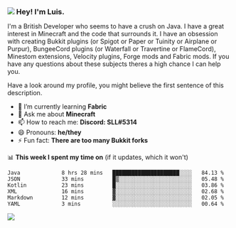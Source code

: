 <h3 style="margin: auto;"><img src="https://avatars.githubusercontent.com/u/39528861?s=48&v=4" ></img> Hey! I'm Luis.</h3>

I'm a British Developer who seems to have a crush on Java. I have a great interest in Minecraft and the code that surrounds it. I have an obsession with creating Bukkit plugins (or Spigot or Paper or Tuinity or Airplane or Purpur), BungeeCord plugins (or Waterfall or Travertine or FlameCord), Minestom extensions, Velocity plugins, Forge mods and Fabric mods. If you have any questions about these subjects theres a high chance I can help you.
  
Have a look around my profile, you might believe the first sentence of this description.

- 🌱 I’m currently learning **Fabric**
- 💬 Ask me about **Minecraft**
- 📫 How to reach me: **Discord: SLL#5314**
- 😄 Pronouns: **he/they**
- ⚡ Fun fact: **There are too many Bukkit forks**

📊 **This week I spent my time on** (if it updates, which it won't)
<!--START_SECTION:waka-->

```text
Java             8 hrs 28 mins   █████████████████████░░░░   84.13 %
JSON             33 mins         █▒░░░░░░░░░░░░░░░░░░░░░░░   05.48 %
Kotlin           23 mins         █░░░░░░░░░░░░░░░░░░░░░░░░   03.86 %
XML              16 mins         ▓░░░░░░░░░░░░░░░░░░░░░░░░   02.68 %
Markdown         12 mins         ▓░░░░░░░░░░░░░░░░░░░░░░░░   02.05 %
YAML             3 mins          ░░░░░░░░░░░░░░░░░░░░░░░░░   00.64 %
```

<!--END_SECTION:waka-->

<a href="https://sllcoding.dev"><img src="https://github-readme-stats.vercel.app/api?username=SLLCoding&show_icons=true&theme=great-gatsby" /></a>
